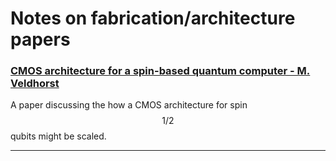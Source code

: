 # Notes on fabrication/architecture papers

 <!-- toc -->

### [CMOS architecture for a spin-based quantum computer - M. Veldhorst](https://www.nature.com/articles/s41467-017-01905-6.pdf)

A paper discussing the how a CMOS architecture for spin $$1/2$$ qubits might be scaled. 

---
